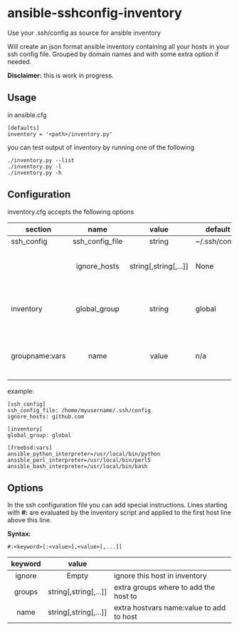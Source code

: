 # ansible-sshconfig-inventory
Use your .ssh/config as source for ansible inventory

Will create an json format ansible inventory containing all your hosts in your ssh config file. Grouped by domain names and with some extra option if needed.

**Disclaimer:** this is work in progress.

## Usage

in ansible.cfg
```
[defaults]
inventory = '<path>/inventory.py'
```

you can test output of inventory by running one of the following
```
./inventory.py --list
./inventory.py -l
./inventory.py -h
```


## Configuration

inventory.cfg accepts the following options

|section|name|value| default | |
|-------|:--:|:---:|---------|-|
|ssh_config|ssh_config_file| string | ~/.ssh/config ||
||ignore_hosts| string[,string[,...]] | None | List of hosts not to include in inventory |
|inventory|global_group| string | global | groupname for hosts not having a fqdn hostname |
|groupname:vars| name | value | n/a | add name=value as group var to groupname

example:
```
[ssh_config]
ssh_config_file: /home/myusername/.ssh/config
ignore_hosts: github.com

[inventory]
global_group: global

[freebsd:vars]
ansible_python_interpreter=/usr/local/bin/python
ansible_perl_interpreter=/usr/local/bin/perl5
ansible_bash_interpreter=/usr/local/bin/bash
```

## Options

In the ssh configuration file you can add special instructions. Lines starting with 
__\#\:__ are evaluated by the inventory script and applied to the first host line above this line.

__Syntax:__
```
#:<keyword>[:<value>[,<value>[,...]]
```

|keyword|value| |
|:-----:|:---:|-|
|ignore|Empty|ignore this host in inventory|
|groups|string[,string[,...]]|extra groups where to add the host to|
|name|string[,string[,...]]|extra hostvars name:value to add to host|
